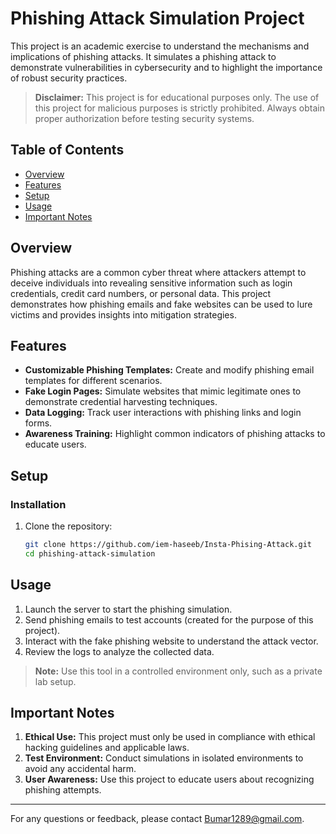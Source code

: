 # Phishing Attack Simulation Project

This project is an academic exercise to understand the mechanisms and implications of phishing attacks. It simulates a phishing attack to demonstrate vulnerabilities in cybersecurity and to highlight the importance of robust security practices.

> **Disclaimer:** This project is for educational purposes only. The use of this project for malicious purposes is strictly prohibited. Always obtain proper authorization before testing security systems.

## Table of Contents

- [Overview](#overview)
- [Features](#features)
- [Setup](#setup)
- [Usage](#usage)
- [Important Notes](#important-notes)

## Overview

Phishing attacks are a common cyber threat where attackers attempt to deceive individuals into revealing sensitive information such as login credentials, credit card numbers, or personal data. This project demonstrates how phishing emails and fake websites can be used to lure victims and provides insights into mitigation strategies.

## Features

- **Customizable Phishing Templates:** Create and modify phishing email templates for different scenarios.
- **Fake Login Pages:** Simulate websites that mimic legitimate ones to demonstrate credential harvesting techniques.
- **Data Logging:** Track user interactions with phishing links and login forms.
- **Awareness Training:** Highlight common indicators of phishing attacks to educate users.

## Setup

### Installation

1. Clone the repository:

   ```bash
   git clone https://github.com/iem-haseeb/Insta-Phising-Attack.git
   cd phishing-attack-simulation
   ```



## Usage

1. Launch the server to start the phishing simulation.
2. Send phishing emails to test accounts (created for the purpose of this project).
3. Interact with the fake phishing website to understand the attack vector.
4. Review the logs to analyze the collected data.

> **Note:** Use this tool in a controlled environment only, such as a private lab setup.



## Important Notes

1. **Ethical Use:** This project must only be used in compliance with ethical hacking guidelines and applicable laws.
2. **Test Environment:** Conduct simulations in isolated environments to avoid any accidental harm.
3. **User Awareness:** Use this project to educate users about recognizing phishing attempts.



---

For any questions or feedback, please contact [Bumar1289@gmail.com](mailto:Bumar1289@gmail.com).
